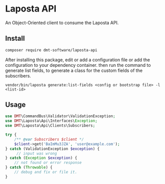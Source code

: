 # Laposta API 

An Object-Oriented client to consume the Laposta API.

## Install

```bash
composer require dmt-software/laposta-api
```

After installing this package, edit or add a configuration file or add the configuration to your dependency container.
then run the command to generate list fields, to generate a class for the custom fields of the subscribers.

```
vendor/bin/laposta generate:list-fields <config or bootstrap file> -l <list-id> 
```

## Usage

```php
use DMT\CommandBus\Validator\ValidationException;
use DMT\Laposta\Api\Interfaces\Exception;
use DMT\Laposta\Api\Clients\Subscribers;

try {
    /** @var Subscribers $client */
    $client->get('BaImMu3JZA', 'user@example.com');
} catch (ValidationException $exception) {
     // input was wrong 
} catch (Exception $exception) {
    // not found or error response
} catch (Throwable) {
    // debug and fix or file it.   
}
```
